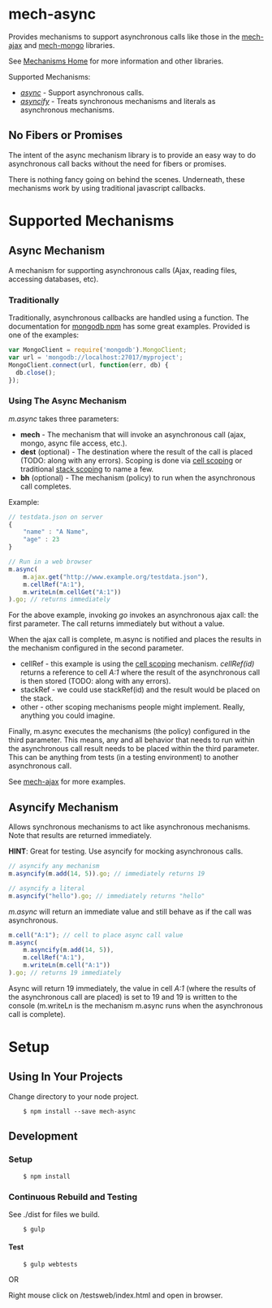 [mech-home-link]: https://github.com/mechanisms/mech "Home repository for mechanisms"
[mech-ajax-home-link]: https://github.com/mechanismsjs/mech-ajax "Ajax mechanisms."
[mech-mongo-home-link]: https://github.com/mechanismsjs/mech-mongo "Mongo mechanisms."
[mech-scope-cell-home-link]: https://github.com/mechanismsjs/mech-scope-cell "Cell based scoping mechanisms."
[mech-scope-stack-home-link]: https://github.com/mechanismsjs/mech-scope-stack "Stack based scoping mechanisms."

# mech-async

Provides mechanisms to support asynchronous calls like those in the [mech-ajax][mech-ajax-home-link] and [mech-mongo][mech-mongo-home-link] libraries.

See [Mechanisms Home][mech-home-link] for more information and other libraries.

Supported Mechanisms:

* *[async](#async-mechanism)* - Support asynchronous calls.
* *[asyncify](#asyncify-mechanism)* - Treats synchronous mechanisms and literals as asynchronous mechanisms.

## No Fibers or Promises

The intent of the async mechanism library is to provide an easy way to do asynchronous call backs without the need for fibers or promises.

There is nothing fancy going on behind the scenes. Underneath, these mechanisms work by using traditional javascript callbacks.

# Supported Mechanisms

## <a name="async-mechanism"></a> Async Mechanism

A mechanism for supporting asynchronous calls (Ajax, reading files, accessing databases, etc).

### Traditionally

Traditionally, asynchronous callbacks are handled using a function. The documentation for [mongodb npm](https://www.npmjs.org/package/mongodb) has some great examples. Provided is one of the examples:

```javascript
var MongoClient = require('mongodb').MongoClient;
var url = 'mongodb://localhost:27017/myproject';
MongoClient.connect(url, function(err, db) {
  db.close();
});
```

### Using The Async Mechanism

*m.async* takes three parameters:

* **mech** - The mechanism that will invoke an asynchronous call (ajax, mongo, async file access, etc.).
* **dest** (optional) - The destination where the result of the call is placed  (TODO: along with any errors). Scoping is done via [cell scoping][mech-scope-cell-home-link] or traditional [stack scoping][mech-scope-stack-home-link] to name a few.
* **bh** (optional) - The mechanism (policy) to run when the asynchronous call completes.

Example:

```javascript
// testdata.json on server
{
	"name" : "A Name",
	"age" : 23
}
```

```javascript
// Run in a web browser
m.async(
	m.ajax.get("http://www.example.org/testdata.json"),
	m.cellRef("A:1"),
	m.writeLn(m.cellGet("A:1"))
).go; // returns immediately
```

For the above example, invoking *go* invokes an asynchronous ajax call: the first parameter. The call returns immediately but without a value.

When the ajax call is complete, m.async is notified and places the results in the mechanism configured in the second parameter.

* cellRef - this example is using the [cell scoping][mech-scope-cell-home-link] mechanism. *cellRef(id)* returns a reference to cell *A:1* where the result of the  asynchronous call is then stored (TODO: along with any errors).
* stackRef - we could use stackRef(id) and the result would be placed on the stack.
* other - other scoping mechanisms people might implement. Really, anything you could imagine.

Finally, m.async executes the mechanisms (the policy) configured in the third parameter. This means, any and all behavior that needs to run within the asynchronous call result needs to be placed within the third parameter. This can be anything from tests (in a testing environment) to another asynchronous call.

See [mech-ajax][mech-ajax-home-link] for more examples.

## <a name="asyncify-mechanism"></a> Asyncify Mechanism

Allows synchronous mechanisms to act like asynchronous mechanisms. Note that results are returned immediately.

**HINT**: Great for testing. Use asyncify for mocking asynchronous calls.

```javascript
// asyncify any mechanism
m.asyncify(m.add(14, 5)).go; // immediately returns 19

// asyncify a literal
m.asyncify("hello").go; // immediately returns "hello"
```

*m.async* will return an immediate value and still behave as if the call was asynchronous.

```javascript
m.cell("A:1"); // cell to place async call value
m.async(
	m.asyncify(m.add(14, 5)),
	m.cellRef("A:1"),
	m.writeLn(m.cell("A:1"))
).go; // returns 19 immediately
```

Async will return 19 immediately, the value in cell *A:1* (where the results of the asynchronous call are placed) is set to 19 and 19 is written to the console (m.writeLn is the mechanism m.async runs when the asynchronous call is complete).

# Setup

## Using In Your Projects

Change directory to your node project.

		$ npm install --save mech-async

## Development

### Setup

		$ npm install

### Continuous Rebuild and Testing

See ./dist for files we build.

		$ gulp

#### Test

		$ gulp webtests

OR

Right mouse click on /testsweb/index.html and open in browser.
